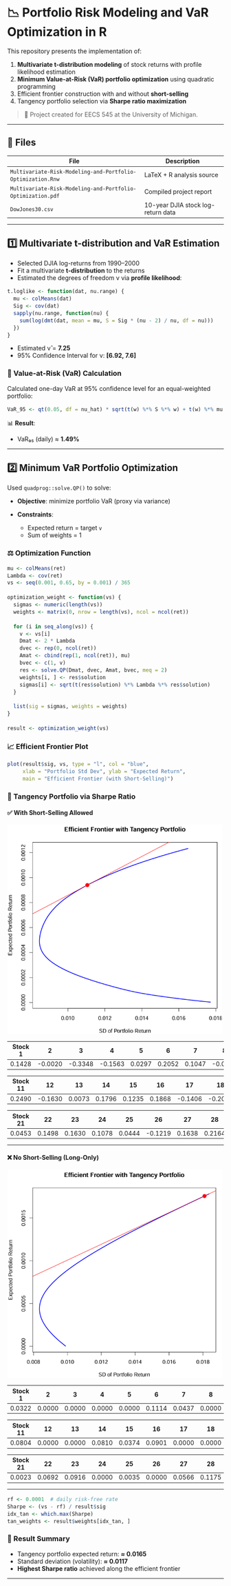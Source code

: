# 📉 Portfolio Risk Modeling and VaR Optimization in R

This repository presents the implementation of:

1. **Multivariate t-distribution modeling** of stock returns with profile likelihood estimation
2. **Minimum Value-at-Risk (VaR) portfolio optimization** using quadratic programming
3. Efficient frontier construction with and without **short-selling**
4. Tangency portfolio selection via **Sharpe ratio maximization**

> 📘️ Project created for EECS 545 at the University of Michigan.

---

## 📁 Files

| File                   | Description                        |
| ---------------------- | ---------------------------------- |
| `Multivariate-Risk-Modeling-and-Portfolio-Optimization.Rnw` | LaTeX + R analysis source          |
| `Multivariate-Risk-Modeling-and-Portfolio-Optimization.pdf` | Compiled project report            |
| `DowJones30.csv`       | 10-year DJIA stock log-return data |

---

## 1️⃣ Multivariate t-distribution and VaR Estimation

* Selected DJIA log-returns from 1990–2000
* Fit a multivariate **t-distribution** to the returns
* Estimated the degrees of freedom ν via **profile likelihood**:

```r
t.loglike <- function(dat, nu.range) {
  mu <- colMeans(dat)
  Sig <- cov(dat)
  sapply(nu.range, function(nu) {
    sum(log(dmt(dat, mean = mu, S = Sig * (nu - 2) / nu, df = nu)))
  })
}
```

* Estimated ν̂ = **7.25**
* 95% Confidence Interval for ν: **\[6.92, 7.6]**

### 📌 Value-at-Risk (VaR) Calculation

Calculated one-day VaR at 95% confidence level for an equal-weighted portfolio:

```r
VaR_95 <- qt(0.05, df = nu_hat) * sqrt(t(w) %*% S %*% w) + t(w) %*% mu
```

📊 **Result**:

* VaR₉₅ (daily) ≈ **1.49%**

---

## 2️⃣ Minimum VaR Portfolio Optimization

Used `quadprog::solve.QP()` to solve:

* **Objective**: minimize portfolio VaR (proxy via variance)
* **Constraints**:

  * Expected return = target `v`
  * Sum of weights = 1

### ⚖️ Optimization Function

```r
mu <- colMeans(ret)
Lambda <- cov(ret)
vs <- seq(0.001, 0.65, by = 0.001) / 365

optimization_weight <- function(vs) {
  sigmas <- numeric(length(vs))
  weights <- matrix(0, nrow = length(vs), ncol = ncol(ret))

  for (i in seq_along(vs)) {
    v <- vs[i]
    Dmat <- 2 * Lambda
    dvec <- rep(0, ncol(ret))
    Amat <- cbind(rep(1, ncol(ret)), mu)
    bvec <- c(1, v)
    res <- solve.QP(Dmat, dvec, Amat, bvec, meq = 2)
    weights[i, ] <- res$solution
    sigmas[i] <- sqrt(t(res$solution) %*% Lambda %*% res$solution)
  }

  list(sig = sigmas, weights = weights)
}

result <- optimization_weight(vs)
```

### 📈 Efficient Frontier Plot

```r
plot(result$sig, vs, type = "l", col = "blue",
     xlab = "Portfolio Std Dev", ylab = "Expected Return",
     main = "Efficient Frontier (with Short-Selling)")
```

### 📍 Tangency Portfolio via Sharpe Ratio

#### ✅ With Short-Selling Allowed
<img src="Images/Short_Selling-1.png" width="500"/>

| Stock 1 | 2      | 3      | 4      | 5      | 6      | 7      | 8      | 9      | 10     |
|--------|--------|--------|--------|--------|--------|--------|--------|--------|--------|
| 0.1428 | -0.0020 | -0.3348 | -0.1563 | 0.0297 | 0.2052 | 0.1047 | -0.0480 | -0.1594 | 0.0936 |

| Stock 11 | 12     | 13     | 14     | 15     | 16     | 17     | 18     | 19     | 20     |
|---------|--------|--------|--------|--------|--------|--------|--------|--------|--------|
| 0.2490  | -0.1630 | 0.0073 | 0.1796 | 0.1235 | 0.1868 | -0.1406 | -0.2059 | 0.0814 | 0.1193 |

| Stock 21 | 22     | 23     | 24     | 25     | 26     | 27     | 28     | 29     | 30     |
|---------|--------|--------|--------|--------|--------|--------|--------|--------|--------|
| 0.0453  | 0.1498 | 0.1630 | 0.1078 | 0.0444 | -0.1219 | 0.1638 | 0.2164 | -0.0383 | -0.0432 |

---
#### ❌ No Short-Selling (Long-Only)

<img src="Images/optim_var-1.png" width="500"/>

| Stock 1 | 2      | 3      | 4      | 5      | 6      | 7      | 8      | 9      | 10     |
|--------|--------|--------|--------|--------|--------|--------|--------|--------|--------|
| 0.0322 | 0.0000 | 0.0000 | 0.0000 | 0.0000 | 0.1114 | 0.0437 | 0.0000 | 0.0000 | 0.0686 |

| Stock 11 | 12     | 13     | 14     | 15     | 16     | 17     | 18     | 19     | 20     |
|---------|--------|--------|--------|--------|--------|--------|--------|--------|--------|
| 0.0804  | 0.0000 | 0.0000 | 0.0810 | 0.0374 | 0.0901 | 0.0000 | 0.0000 | 0.0324 | 0.0820 |

| Stock 21 | 22     | 23     | 24     | 25     | 26     | 27     | 28     | 29     | 30     |
|---------|--------|--------|--------|--------|--------|--------|--------|--------|--------|
| 0.0023  | 0.0692 | 0.0916 | 0.0000 | 0.0035 | 0.0000 | 0.0566 | 0.1175 | 0.0000 | 0.0000 |

---
```r
rf <- 0.0001  # daily risk-free rate
Sharpe <- (vs - rf) / result$sig
idx_tan <- which.max(Sharpe)
tan_weights <- result$weights[idx_tan, ]
```

### 📌 Result Summary

* Tangency portfolio expected return: **≈ 0.0165**
* Standard deviation (volatility): **≈ 0.0117**
* **Highest Sharpe ratio** achieved along the efficient frontier

---

